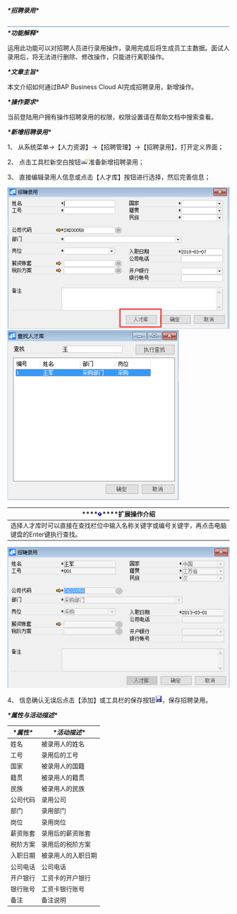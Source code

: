 ***\*招聘录用\****

![img](图片/标题.png)
***\*功能解释\****

运用此功能可以对招聘人员进行录用操作，录用完成后将生成员工主数据。面试人录用后，将无法进行删除、修改操作，只能进行离职操作。

***\*文章主旨\****

本文介绍如何通过BAP Business Cloud AI完成招聘录用，新增操作。

***\*操作要求\****

当前登陆用户拥有操作招聘录用的权限，权限设置请在帮助文档中搜索查看。

***\*新增招聘录用\****

1、 从系统菜单->【人力资源】->【招聘管理】->【招聘录用】，打开定义界面；	

2、 点击工具栏新空白按钮![img](图片/新空白记录.png)准备新增招聘录用；

3、 直接编辑录用人信息或点击【人才库】按钮进行选择，然后完善信息；

![img](图片/招聘录用1.png)
![img](图片/招聘录用2.png)

| ***\*![img](图片/扩展.png)\****扩展操作介绍 |
| ------------------------------------------------------------ |
| 选择人才库时可以直接在查找栏位中输入名称关键字或编号关键字，再点击电脑键盘的Enter键执行查找。 |

 

![img](图片/招聘录用3.png) 

4、 信息确认无误后点击【添加】或工具栏的保存按钮![img](图片/保存.png)，保存招聘录用。

***\*属性与活动描述\****

| ***\*属性\**** | ***\*活动描述\**** |
| -------------- | ------------------ |
| 姓名           | 被录用人的姓名     |
| 工号           | 录用后的工号       |
| 国家           | 被录用人的国籍     |
| 籍贯           | 被录用人的籍贯     |
| 民族           | 被录用人的民族     |
| 公司代码       | 录用公司           |
| 部门           | 录用部门           |
| 岗位           | 录用岗位           |
| 薪资账套       | 录用后的薪资账套   |
| 税阶方案       | 录用后的税阶方案   |
| 入职日期       | 被录用人的入职日期 |
| 公司电话       | 公司电话           |
| 开户银行       | 工资卡的开户银行   |
| 银行账号       | 工资卡银行账号     |
| 备注           | 备注说明           |

 
